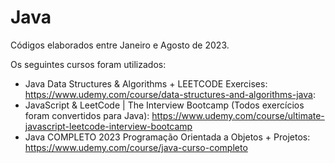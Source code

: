 # Java

Códigos elaborados entre Janeiro e Agosto de 2023.

Os seguintes cursos foram utilizados:

- Java Data Structures & Algorithms + LEETCODE Exercises: https://www.udemy.com/course/data-structures-and-algorithms-java: 
- JavaScript & LeetCode | The Interview Bootcamp (Todos exercícios foram convertidos para Java): https://www.udemy.com/course/ultimate-javascript-leetcode-interview-bootcamp
- Java COMPLETO 2023 Programação Orientada a Objetos + Projetos: https://www.udemy.com/course/java-curso-completo
  


